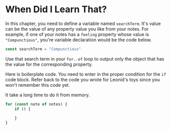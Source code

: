 # When Did I Learn That?

In this chapter, you need to define a variable named `searchTerm`. It's value can be the value of any property value you like from your notes. For example, if one of your notes has a `feeling` property whose value is `"Compunctious"`, you're variable declaration would be the code below.

```js
const searchTerm = "Compunctious"
```

Use that search term in your `for..of` loop to output only the object that has the value for the corresponding property.

Here is boilerplate code. You need to enter in the proper condition for the `if` code block. Refer back to the code you wrote for Leonid's toys since you won't remember this code yet.

It take a long time to do it from memory.

```js
for (const note of notes) {
    if () {

    }
}
```
